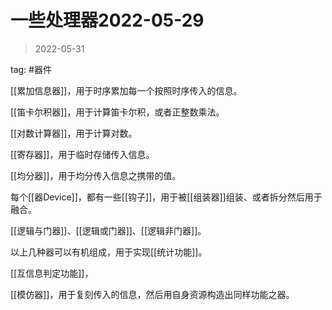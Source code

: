 # 一些处理器2022-05-29

> 2022-05-31

 
tag: #器件

[[累加信息器]]，用于时序累加每一个按照时序传入的信息。

[[笛卡尔积器]]，用于计算笛卡尔积，或者正整数乘法。



[[对数计算器]]，用于计算对数。

[[寄存器]]，用于临时存储传入信息。

[[均分器]]，用于均分传入信息之携带的值。

每个[[器Device]]，都有一些[[钩子]]，用于被[[组装器]]组装、或者拆分然后用于融合。

[[逻辑与门器]]、[[逻辑或门器]]、[[逻辑非门器]]。

以上几种器可以有机组成，用于实现[[统计功能]]。

[[互信息判定功能]]，

[[模仿器]]，用于复刻传入的信息，然后用自身资源构造出同样功能之器。


